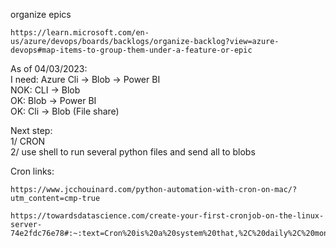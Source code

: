 organize epics
```
https://learn.microsoft.com/en-us/azure/devops/boards/backlogs/organize-backlog?view=azure-devops#map-items-to-group-them-under-a-feature-or-epic
```

As of 04/03/2023:  
I need: Azure Cli -> Blob -> Power BI  
NOK: CLI -> Blob  
OK:  Blob -> Power BI  
OK:  Cli -> Blob (File share)  

Next step:  
1/ CRON  
2/ use shell to run several python files and send all to blobs  

Cron links:  
```
https://www.jcchouinard.com/python-automation-with-cron-on-mac/?utm_content=cmp-true
```
```
https://towardsdatascience.com/create-your-first-cronjob-on-the-linux-server-74e2fdc76e78#:~:text=Cron%20is%20a%20system%20that,%2C%20daily%2C%20monthly%2C%20etc.
```

